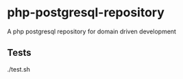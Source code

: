 # php-postgresql-repository
A php postgresql repository for domain driven development

 
## Tests

./test.sh
